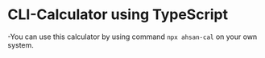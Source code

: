 # CLI-Calculator using TypeScript
-You can use this calculator by using command `npx ahsan-cal` on your own system.
